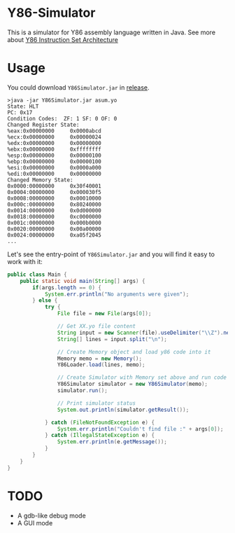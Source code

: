 # Y86-Simulator


This is a simulator for Y86 assembly language written in Java. 
See more about [Y86 Instruction Set Architecture](http://acm.hit.edu.cn/hoj/static/img/pic/100603-B.htm)

# Usage
You could download `Y86Simulator.jar` in [release](https://github.com/CtheSky/Y86-Simulator/releases).
```shell
>java -jar Y86Simulator.jar asum.yo
State: HLT
PC: 0x17
Condition Codes:  ZF: 1 SF: 0 OF: 0
Changed Register State:
%eax:0x00000000     0x0000abcd
%ecx:0x00000000     0x00000024
%edx:0x00000000     0x00000000
%ebx:0x00000000     0xffffffff
%esp:0x00000000     0x00000100
%ebp:0x00000000     0x00000100
%esi:0x00000000     0x0000a000
%edi:0x00000000     0x00000000
Changed Memory State:
0x0000:00000000     0x30f40001
0x0004:00000000     0x000030f5
0x0008:00000000     0x00010000
0x000c:00000000     0x80240000
0x0014:00000000     0x0d000000
0x0018:00000000     0xc0000000
0x001c:00000000     0x000b0000
0x0020:00000000     0x00a00000
0x0024:00000000     0xa05f2045
...
```

Let's see the entry-point of `Y86Simulator.jar` and you will find it easy to work with it:
```java
public class Main {
    public static void main(String[] args) {
        if(args.length == 0) {
            System.err.println("No arguments were given");
        } else {
            try {
                File file = new File(args[0]);

                // Get XX.yo file content
                String input = new Scanner(file).useDelimiter("\\Z").next();
                String[] lines = input.split("\n");

                // Create Memory object and load y86 code into it
                Memory memo = new Memory();
                Y86Loader.load(lines, memo);

                // Create Simulator with Memory set above and run code
                Y86Simulator simulator = new Y86Simulator(memo);
                simulator.run();

                // Print simulator status
                System.out.println(simulator.getResult());

            } catch (FileNotFoundException e) {
                System.err.println("Couldn't find file :" + args[0]);
            } catch (IllegalStateException e) {
                System.err.println(e.getMessage());
            }
        }
    }
}
```

# TODO
* A gdb-like debug mode
* A GUI mode
